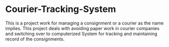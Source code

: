 # Courier-Tracking-System
This is a project work for managing a consignment or a courier as the name implies.
This project deals with avoiding paper work in courier companies and switching over to computerized System for tracking and maintaining record of the consignments.
